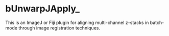 # bUnwarpJApply_
This is an ImageJ or Fiji plugin for aligning multi-channel z-stacks in batch-mode through image registration techniques.
